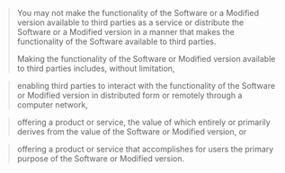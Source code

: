 > You may not make the functionality of the Software or a Modified version available to third parties  as a service or distribute the Software or a Modified version in a manner that makes the functionality of the Software available to third parties.
>
> Making the functionality of the Software or Modified version available to third parties includes, without limitation,

> enabling third parties to interact with the functionality of the Software or Modified version in distributed form or remotely through a computer network,

> offering a product or service, the value of which entirely or primarily derives from the value of the Software or Modified version, or

> offering a product or service that accomplishes for users the primary purpose of the Software or Modified version.
